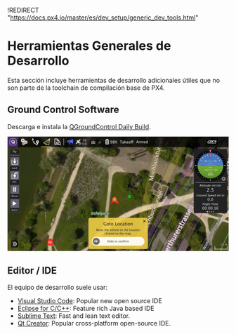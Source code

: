 !REDIRECT "https://docs.px4.io/master/es/dev_setup/generic_dev_tools.html"

# Herramientas Generales de Desarrollo

Esta sección incluye herramientas de desarrollo adicionales útiles que no son parte de la toolchain de compilación base de PX4.

## Ground Control Software

Descarga e instala la [QGroundControl Daily Build](https://docs.qgroundcontrol.com/en/releases/daily_builds.html).

![QGroundControl](../../assets/qgc_goto.jpg)

## Editor / IDE

El equipo de desarrollo suele usar:

* [Visual Studio Code](../setup/vscode.md): Popular new open source IDE
* [Eclipse for C/C++](https://www.eclipse.org/downloads/eclipse-packages/): Feature rich Java based IDE
* [Sublime Text](https://www.sublimetext.com): Fast and lean text editor. 
* [Qt Creator](https://www.qt.io/download-open-source): Popular cross-platform open-source IDE.